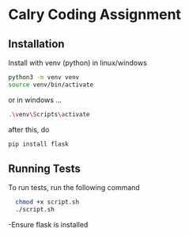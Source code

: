 
# Calry Coding Assignment



## Installation

Install with venv (python) in linux/windows

```bash
python3 -m venv venv
source venv/bin/activate
```
or in windows ...

```bash
.\venv\Scripts\activate
```
after this, do

```bash
pip install flask
```
## Running Tests

To run tests, run the following command

```bash
  chmod +x script.sh
  ./script.sh
```

-Ensure flask is installed
